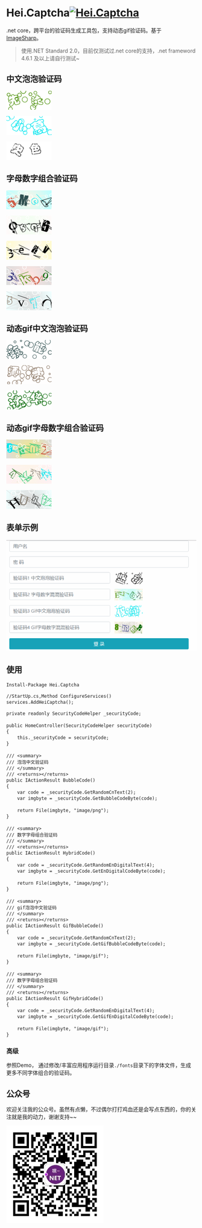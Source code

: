 



# Hei.Captcha[![Hei.Captcha](https://img.shields.io/badge/nuget-v0.2.0-blue)](https://www.nuget.org/packages/Hei.Captcha/)

.net core，跨平台的验证码生成工具包，支持动态gif验证码。基于[ImageSharp](https://github.com/SixLabors/ImageSharp)。



> 使用.NET Standard 2.0，目前仅测试过.net core的支持，.net frameword 4.6.1 及以上请自行测试~



## 中文泡泡验证码



![img](images/BubbleCode.png)

![1564563919705](images/1564563919705.png)

![1564563740706](images/1564563740706.png)





## 字母数字组合验证码

![img](images/HybridCode.png)

![1564563801717](images/1564563801717.png)

![1564563816361](images/1564563816361.png)

![1564563853298](images/1564563853298.png)

![1564563877047](images/1564563877047.png)

## 动态gif中文泡泡验证码

![](images/bubble1.gif)

![](images/bubble2.gif)

![](images/bubble3.gif)

## 动态gif字母数字组合验证码

![](images/engif1.gif)

![](images/engif2.gif)

![](images/engif3.gif)

## 表单示例

![1565146764062](images/form.gif)



## 使用

```
Install-Package Hei.Captcha
```



```
//StartUp.cs,Method ConfigureServices()
services.AddHeiCaptcha();
```



```
private readonly SecurityCodeHelper _securityCode;

public HomeController(SecurityCodeHelper securityCode)
{
	this._securityCode = securityCode;
}

/// <summary>
/// 泡泡中文验证码 
/// </summary>
/// <returns></returns>
public IActionResult BubbleCode()
{
    var code = _securityCode.GetRandomCnText(2);
    var imgbyte = _securityCode.GetBubbleCodeByte(code);

    return File(imgbyte, "image/png");
}

/// <summary>
/// 数字字母组合验证码
/// </summary>
/// <returns></returns>
public IActionResult HybridCode()
{
    var code = _securityCode.GetRandomEnDigitalText(4);
    var imgbyte = _securityCode.GetEnDigitalCodeByte(code);

    return File(imgbyte, "image/png");
}

/// <summary>
/// gif泡泡中文验证码 
/// </summary>
/// <returns></returns>
public IActionResult GifBubbleCode()
{
    var code = _securityCode.GetRandomCnText(2);
    var imgbyte = _securityCode.GetGifBubbleCodeByte(code);

    return File(imgbyte, "image/gif");
}

/// <summary>
/// 数字字母组合验证码
/// </summary>
/// <returns></returns>
public IActionResult GifHybridCode()
{
    var code = _securityCode.GetRandomEnDigitalText(4);
    var imgbyte = _securityCode.GetGifEnDigitalCodeByte(code);

    return File(imgbyte, "image/gif");
}
```

### 高级

参照Demo， 通过修改/丰富应用程序运行目录`./fonts`目录下的字体文件，生成更多不同字体组合的验证码。



## 公众号

欢迎关注我的公众号。虽然有点懒，不过偶尔打打鸡血还是会写点东西的，你的关注就是我的动力，谢谢支持~~

![1565148379847](images/1565148379847.png)

